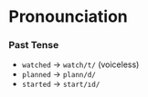 # Pronounciation

### Past Tense

* `watched` -> `watch/t/` (voiceless)
* `planned` -> `plann/d/`
* `started` -> `start/ıd/`
